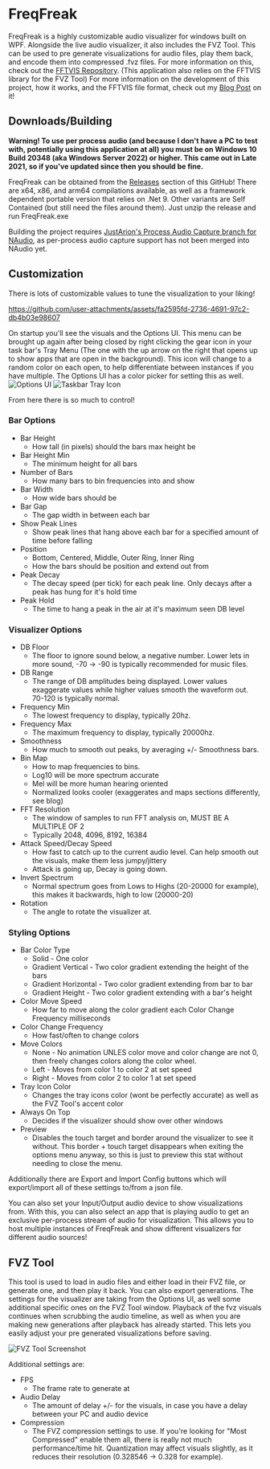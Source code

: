 # FreqFreak
FreqFreak is a highly customizable audio visualizer for windows built on WPF. Alongside the live audio visualizer, it also includes the FVZ Tool. This can be used to pre generate visualizations for audio files, play them back, and encode them into compressed .fvz files. For more information on this, check out the [FFTVIS Repository](https://github.com/EpsiRho/FFTVIS). (This application also relies on the FFTVIS library for the FVZ Tool) For more information on the development of this project, how it works, and the FFTVIS file format, check out my [Blog Post](https://epsirho.com/posts/fft-blog) on it!

## Downloads/Building
**Warning! To use per process audio (and because I don't have a PC to test with, potentially using this application at all) you must be on Windows 10 Build 20348 (aka Windows Server 2022) or higher. This came out in Late 2021, so if you've updated since then you should be fine.**

FreqFreak can be obtained from the [Releases](https://github.com/EpsiRho/FreqFreak/releases) section of this GitHub! There are x64, x86, and arm64 compilations available, as well as a framework dependent portable version that relies on .Net 9. Other variants are Self Contained (but still need the files around them). 
Just unzip the release and run FreqFreak.exe

Building the project requires [JustArion's Process Audio Capture branch for NAudio](https://github.com/JustArion/NAudio/tree/process-audio-capture), as per-process audio capture support has not been merged into NAudio yet.

## Customization
There is lots of customizable values to tune the visualization to your liking!

https://github.com/user-attachments/assets/fa2595fd-2736-4691-97c2-db4b03e98607

On startup you'll see the visuals and the Options UI. This menu can be brought up again after being closed by right clicking the gear icon in your task bar's Tray Menu (The one with the up arrow on the right that opens up to show apps that are open in the background). This icon will change to a random color on each open, to help differentiate between instances if you have multiple. The Options UI has a color picker for setting this as well.
![Options UI](https://i.imgur.com/wNbiNYR.png)
![Taskbar Tray Icon](https://i.imgur.com/PuaZwXQ.png)

From here there is so much to control!

### Bar Options
- Bar Height
	- How tall (in pixels) should the bars max height be
- Bar Height Min
	- The minimum height for all bars
- Number of Bars
	- How many bars to bin frequencies into and show
- Bar Width
	- How wide bars should be
- Bar Gap
	- The gap width in between each bar
- Show Peak Lines
	- Show peak lines that hang above each bar for a specified amount of time before falling
- Position
	- Bottom, Centered, Middle, Outer Ring, Inner Ring
	- How the bars should be position and extend out from
- Peak Decay
	- The decay speed (per tick) for each peak line. Only decays after a peak has hung for it's hold time
- Peak Hold
	- The time to hang a peak in the air at it's maximum seen DB level

### Visualizer Options
- DB Floor
	- The floor to ignore sound below, a negative number. Lower lets in more sound, -70 -> -90 is typically recommended for music files.
- DB Range
	- The range of DB amplitudes being displayed. Lower values exaggerate values while higher values smooth the waveform out. 70-120 is typically normal.
- Frequency Min
	- The lowest frequency to display, typically 20hz.
- Frequency Max
	- The maximum frequency to display, typically 20000hz.
- Smoothness
	- How much to smooth out peaks, by averaging +/- Smoothness bars.
- Bin Map
	- How to map frequencies to bins.
	- Log10 will be more spectrum accurate
	- Mel will be more human hearing oriented
	- Normalized looks cooler (exaggerates and maps sections differently, see blog)
- FFT Resolution
	- The window of samples to run FFT analysis on, MUST BE A MULTIPLE OF 2
	- Typically 2048, 4096, 8192, 16384
- Attack Speed/Decay Speed
	- How fast to catch up to the current audio level. Can help smooth out the visuals, make them less jumpy/jittery
	- Attack is going up, Decay is going down.
- Invert Spectrum
	- Normal spectrum goes from Lows to Highs (20-20000 for example), this makes it backwards, high to low (20000-20)
- Rotation
	- The angle to rotate the visualizer at.

### Styling Options
- Bar Color Type
	- Solid - One color
	- Gradient Vertical - Two color gradient extending the height of the bars
	- Gradient Horizontal - Two color gradient extending from bar to bar
	- Gradient Height - Two color gradient extending with a bar's height
- Color Move Speed
	- How far to move along the color gradient each Color Change Frequency milliseconds
- Color Change Frequency
	- How fast/often to change colors
- Move Colors
	- None - No animation UNLES color move and color change are not 0, then freely changes colors along the color wheel.
	- Left - Moves from color 1 to color 2 at set speed
	- Right - Moves from color 2 to color 1 at set speed
- Tray Icon Color
	- Changes the tray icons color (wont be perfectly accurate) as well as the FVZ Tool's accent color
- Always On Top
	- Decides if the visualizer should show over other windows
- Preview
	- Disables the touch target and border around the visualizer to see it without. This border + touch target disappears when exiting the options menu anyway, so this is just to preview this stat without needing to close the menu.

Additionally there are Export and Import Config buttons which will export/import all of these settings to/from a json file.

You can also set your Input/Output audio device to show visualizations from. With this, you can also select an app that is playing audio to get an exclusive per-process stream of audio for visualization. This allows you to host multiple instances of FreqFreak and show different visualizers for different audio sources!

## FVZ Tool
This tool is used to load in audio files and either load in their FVZ file, or generate one, and then play it back. You can also export generations. The settings for the visualizer are taking from the Options UI, as well some additional specific ones on the FVZ Tool window. Playback of the fvz visuals continues when scrubbing the audio timeline, as well as when you are making new generations after playback has already started. This lets you easily adjust your pre generated visualizations before saving. 

![FVZ Tool Screenshot](https://i.imgur.com/ahpF3Bg.png)

Additional settings are:
- FPS
	- The frame rate to generate at
- Audio Delay
	- The amount of delay +/- for the visuals, in case you have a delay between your PC and audio device
- Compression
	- The FVZ compression settings to use. If you're looking for "Most Compressed" enable them all, there is really not much performance/time hit. Quantization may affect visuals slightly, as it reduces their resolution (0.328546 -> 0.328 for example).
